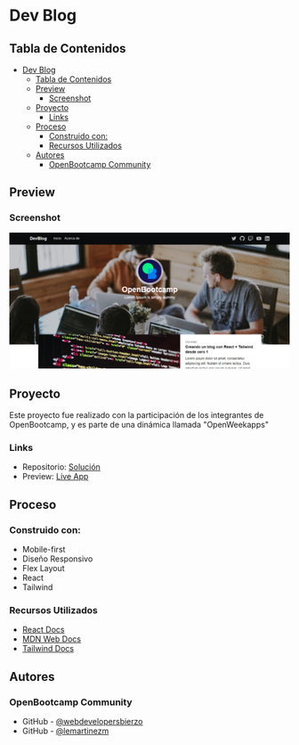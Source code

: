 # Dev Blog

## Tabla de Contenidos

- [Dev Blog](#dev-blog)
  - [Tabla de Contenidos](#tabla-de-contenidos)
  - [Preview](#preview)
    - [Screenshot](#screenshot)
  - [Proyecto](#proyecto)
    - [Links](#links)
  - [Proceso](#proceso)
    - [Construido con:](#construido-con)
    - [Recursos Utilizados](#recursos-utilizados)
  - [Autores](#autores)
    - [OpenBootcamp Community](#openbootcamp-community)

## Preview

### Screenshot

![](./public/preview.png)

## Proyecto

Este proyecto fue realizado con la participación de los integrantes de OpenBootcamp, y es parte de una dinámica llamada "OpenWeekapps"

### Links

- Repositorio: [Solución](https://github.com/Open-Bootcamp/dev-blog)
- Preview: [Live App](https://dev-blog-mu.vercel.app/)

## Proceso

### Construido con:

- Mobile-first
- Diseño Responsivo
- Flex Layout
- React
- Tailwind

### Recursos Utilizados

- [React Docs](https://beta.reactjs.org/)
- [MDN Web Docs](https://developer.mozilla.org/es/docs/Web)
- [Tailwind Docs](https://tailwindcss.com/)

## Autores

### OpenBootcamp Community

- GitHub - [@webdevelopersbierzo](https://github.com/Webdevelopersbierzo)
- GitHub - [@lemartinezm](https://www.github.com/lemartinezm)
